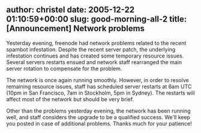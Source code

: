 author: christel
date: 2005-12-22 01:10:59+00:00
slug: good-morning-all-2
title: [Announcement] Network problems
---
  Yesterday evening, freenode had network   problems related to the recent spambot infestation. Despite the recent   server patch, the underlying infestation continues and has created some   temporary resource issues. Several servers restarts ensued and network   staff rearranged the main server rotation to compensate for the problem.

The network is once again running smoothly. However, in order to resolve   remaining resource issues, staff has scheduled server restarts at 6am UTC   (10pm in San Francisco, 7am in Stockholm, 5pm in Sydney). The restarts   will affect most of the network but should be very brief.

Other than the problems yesterday evening, the network has been running   well, and staff considers the upgrade to be a qualified success. We'll   keep you posted in case of additional problems. Thanks much for your   patience!
